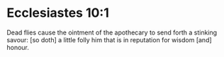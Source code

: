 # Ecclesiastes 10:1

Dead flies cause the ointment of the apothecary to send forth a stinking savour: [so doth] a little folly him that is in reputation for wisdom [and] honour.